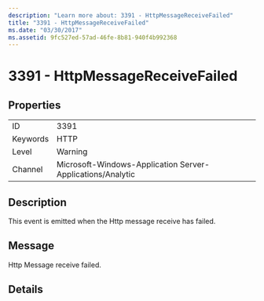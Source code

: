 ```yaml
---
description: "Learn more about: 3391 - HttpMessageReceiveFailed"
title: "3391 - HttpMessageReceiveFailed"
ms.date: "03/30/2017"
ms.assetid: 9fc527ed-57ad-46fe-8b81-940f4b992368
---
```

# 3391 - HttpMessageReceiveFailed

## Properties  
  
|||  
|-|-|  
|ID|3391|  
|Keywords|HTTP|  
|Level|Warning|  
|Channel|Microsoft-Windows-Application Server-Applications/Analytic|  
  
## Description  

 This event is emitted when the Http message receive has failed.  
  
## Message  

 Http Message receive failed.  
  
## Details
